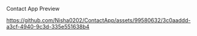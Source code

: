 Contact App Preview





https://github.com/Nisha0202/ContactApp/assets/99580632/3c0aaddd-a3cf-4940-9c3d-335e551638b4

